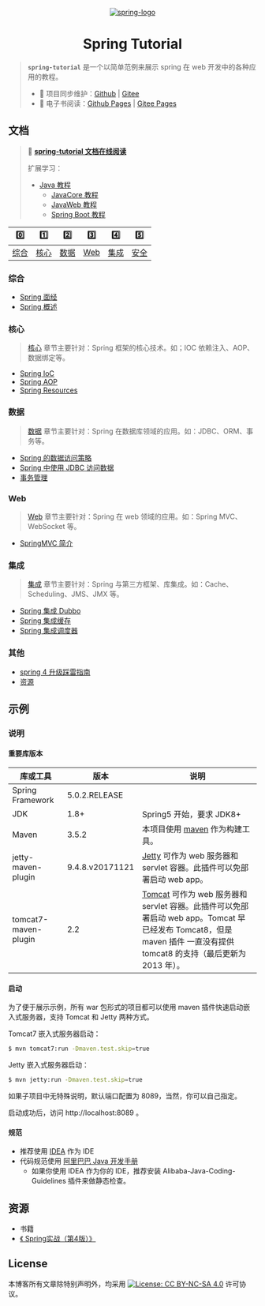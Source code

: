 <p align="center">
    <a href="https://spring.io/projects/spring-framework" target="_blank" rel="noopener noreferrer">
        <img src="http://dunwu.test.upcdn.net/common/logo/spring.png" alt="spring-logo">
    </a>
</p>

<h1 align="center">Spring Tutorial</h1>

> **`spring-tutorial`** 是一个以简单范例来展示 spring 在 web 开发中的各种应用的教程。
>
> - 🔁 项目同步维护：[Github](https://github.com/dunwu/spring-tutorial/) | [Gitee](https://gitee.com/turnon/spring-tutorial/)
> - 📖 电子书阅读：[Github Pages](https://dunwu.github.io/spring-tutorial/) | [Gitee Pages](http://turnon.gitee.io/spring-tutorial/)

## 文档

> 📖 [**spring-tutorial 文档在线阅读**](https://dunwu.github.io/spring-tutorial/)
>
> 扩展学习：
>
> - [Java 教程](https://github.com/dunwu/java-tutorial)
>   - [JavaCore 教程](https://dunwu.github.io/javacore/)
>   - [JavaWeb 教程](https://dunwu.github.io/javaweb/)
>   - [Spring Boot 教程](https://dunwu.github.io/spring-boot-tutorial/)

|       0️⃣       |       1️⃣       |       2️⃣       |      3️⃣      |       4️⃣       |       5️⃣       |
| :-----------: | :-----------: | :-----------: | :---------: | :-----------: | :-----------: |
| [综合](#综合) | [核心](#核心) | [数据](#数据) | [Web](#Web) | [集成](#集成) | [安全](#安全) |

### 综合

- [Spring 面经](summary/spring-interview.md)
- [Spring 概述](summary/spring-overview.md)

### 核心

> [核心](core/README.md) 章节主要针对：Spring 框架的核心技术。如；IOC 依赖注入、AOP、数据绑定等。

- [Spring IoC](core/spring-ioc.md)
- [Spring AOP](core/spring-aop.md)
- [Spring Resources](core/spring-resources.md)

### 数据

> [数据](data/README.md) 章节主要针对：Spring 在数据库领域的应用。如：JDBC、ORM、事务等。

- [Spring 的数据访问策略](data/data-access-in-spring.md)
- [Spring 中使用 JDBC 访问数据](data/spring-and-jdbc.md)
- [事务管理](data/transaction.md)

### Web

> [Web](web/README.md) 章节主要针对：Spring 在 web 领域的应用。如：Spring MVC、WebSocket 等。

- [SpringMVC 简介](web/spring-mvc.md)

### 集成

> [集成](integration/README.md) 章节主要针对：Spring 与第三方框架、库集成。如：Cache、Scheduling、JMS、JMX 等。

- [Spring 集成 Dubbo](integration/spring-and-dubbo.md)
- [Spring 集成缓存](integration/spring-and-cache.md)
- [Spring 集成调度器](integration/spring-and-scheduler.md)

### 其他

- [spring 4 升级踩雷指南](others/spring4-upgrade.md)
- [资源](others/resources.md)

## 示例

### 说明

#### 重要库版本

| 库或工具             | 版本            | 说明                                                         |
| -------------------- | --------------- | ------------------------------------------------------------ |
| Spring Framework     | 5.0.2.RELEASE   |                                                              |
| JDK                  | 1.8+            | Spring5 开始，要求 JDK8+                                     |
| Maven                | 3.5.2           | 本项目使用 [maven](https://maven.apache.org/index.html) 作为构建工具。 |
| jetty-maven-plugin   | 9.4.8.v20171121 | [Jetty](http://www.eclipse.org/jetty/) 可作为 web 服务器和 servlet 容器。此插件可以免部署启动 web app。 |
| tomcat7-maven-plugin | 2.2             | [Tomcat](https://tomcat.apache.org/index.html) 可作为 web 服务器和 servlet 容器。此插件可以免部署启动 web app。Tomcat 早已经发布 Tomcat8，但是 maven 插件 一直没有提供 tomcat8 的支持（最后更新为 2013 年）。 |

#### 启动

为了便于展示示例，所有 war 包形式的项目都可以使用 maven 插件快速启动嵌入式服务器，支持 Tomcat 和 Jetty 两种方式。

Tomcat7 嵌入式服务器启动：

```bash
$ mvn tomcat7:run -Dmaven.test.skip=true
```

Jetty 嵌入式服务器启动：

```bash
$ mvn jetty:run -Dmaven.test.skip=true
```

如果子项目中无特殊说明，默认端口配置为 8089，当然，你可以自己指定。

启动成功后，访问 http://localhost:8089 。

#### 规范

- 推荐使用 [IDEA](https://www.jetbrains.com/idea/) 作为 IDE
- 代码规范使用 [阿里巴巴 Java 开发手册](https://github.com/alibaba/p3c)
  - 如果你使用 IDEA 作为你的 IDE，推荐安装 Alibaba-Java-Coding-Guidelines 插件来做静态检查。

## 资源

- 书籍
- [《 Spring实战（第4版）》](https://item.jd.com/11899370.html)

## License

本博客所有文章除特别声明外，均采用 [![License: CC BY-NC-SA 4.0](https://licensebuttons.net/l/by-nc-sa/4.0/80x15.png)](https://creativecommons.org/licenses/by-nc-sa/4.0/) 许可协议。
